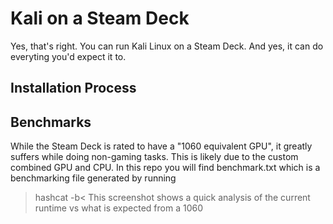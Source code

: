 # Kali on a Steam Deck

Yes, that's right. You can run Kali Linux on a Steam Deck. 
And yes, it can do everyting you'd expect it to.

## Installation Process






## Benchmarks

While the Steam Deck is rated to have a "1060 equivalent GPU", it greatly suffers while doing non-gaming tasks. This is likely due to the custom combined GPU and CPU.
In this repo you will find benchmark.txt which is a benchmarking file generated by running 
>hashcat -b<
This screenshot shows a quick analysis of the current runtime vs what is expected from a 1060 
